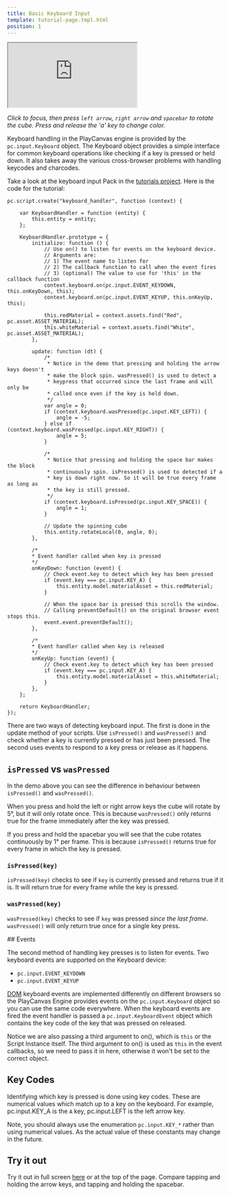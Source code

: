 ```yaml
---
title: Basic Keyboard Input
template: tutorial-page.tmpl.html
position: 1
---
```


<iframe src="http://apps.playcanvas.com/playcanvas/tutorials/input_keyboard?overlay=false"></iframe>

*Click to focus, then press `left arrow`, `right arrow` and `spacebar` to rotate the cube. Press and release the 'a' key to change color.*

Keyboard handling in the PlayCanvas engine is provided by the `pc.input.Keyboard` object. The Keyboard object provides a simple interface
for common keyboard operations like checking if a key is pressed or held down. It also takes away the various cross-browser problems with
handling keycodes and charcodes.

Take a look at the keyboard input Pack in the [tutorials project][project]. Here is the code for the tutorial:

~~~javascript~~~
pc.script.create("keyboard_handler", function (context) {

    var KeyboardHandler = function (entity) {
        this.entity = entity;
    };

    KeyboardHandler.prototype = {
        initialize: function () {
            // Use on() to listen for events on the keyboard device.
            // Arguments are:
            // 1) The event name to listen for
            // 2) The callback function to call when the event fires
            // 3) (optional) The value to use for 'this' in the callback function
            context.keyboard.on(pc.input.EVENT_KEYDOWN, this.onKeyDown, this);
            context.keyboard.on(pc.input.EVENT_KEYUP, this.onKeyUp, this);

            this.redMaterial = context.assets.find("Red", pc.asset.ASSET_MATERIAL);
            this.whiteMaterial = context.assets.find("White", pc.asset.ASSET_MATERIAL);
        },

        update: function (dt) {
            /*
             * Notice in the demo that pressing and holding the arrow keys doesn't
             * make the block spin. wasPressed() is used to detect a
             * keypress that occurred since the last frame and will only be
             * called once even if the key is held down.
             */
            var angle = 0;
            if (context.keyboard.wasPressed(pc.input.KEY_LEFT)) {
                angle = -5;
            } else if (context.keyboard.wasPressed(pc.input.KEY_RIGHT)) {
                angle = 5;
            }

            /*
             * Notice that pressing and holding the space bar makes the block
             * continuously spin. isPressed() is used to detected if a
             * key is down right now. So it will be true every frame as long as
             * the key is still pressed.
             */
            if (context.keyboard.isPressed(pc.input.KEY_SPACE)) {
                angle = 1;
            }

            // Update the spinning cube
            this.entity.rotateLocal(0, angle, 0);
        },

        /*
        * Event handler called when key is pressed
        */
        onKeyDown: function (event) {
            // Check event.key to detect which key has been pressed
            if (event.key === pc.input.KEY_A) {
                this.entity.model.materialAsset = this.redMaterial;
            }

            // When the space bar is pressed this scrolls the window.
            // Calling preventDefault() on the original browser event stops this.
            event.event.preventDefault();
        },

        /*
        * Event handler called when key is released
        */
        onKeyUp: function (event) {
            // Check event.key to detect which key has been pressed
            if (event.key === pc.input.KEY_A) {
                this.entity.model.materialAsset = this.whiteMaterial;
            }
        },
    };

    return KeyboardHandler;
});
~~~

There are two ways of detecting keyboard input. The first is done in the update method of your scripts. Use `isPressed()` and `wasPressed()` and check whether a key is currently pressed or has just been pressed. The second uses events to respond to a key press or release as it happens.

## `isPressed` vs `wasPressed`

In the demo above you can see the difference in behaviour between `isPressed()` and `wasPressed()`.

When you press and hold the left or right arrow keys the cube will rotate by 5&deg;, but it will only rotate once. This is because `wasPressed()` only returns true for the frame immediately after the key was pressed.

If you press and hold the spacebar you will see that the cube rotates continuously by 1&deg; per frame. This is because `isPressed()` returns true for every frame in which the key is pressed.

### `isPressed(key)`

`isPressed(key)` checks to see if `key` is currently pressed and returns true if it is. It will return true for every frame while the key is pressed.

### `wasPressed(key)`

`wasPressed(key)` checks to see if `key` was pressed *since the last frame*. `wasPressed()` will only return true once for a single key press.

## Events

The second method of handling key presses is to listen for events. Two keyboard events are supported on the Keyboard device:

* `pc.input.EVENT_KEYDOWN`
* `pc.input.EVENT_KEYUP`

[DOM][dom] keyboard events are implemented differently on different browsers so the PlayCanvas Engine provides events on the `pc.input.Keyboard` object so you can use the same code everywhere. When the keyboard events are fired the event handler is passed a `pc.input.KeyboardEvent` object which contains the key code of the key that was pressed on released.

Notice we are also passing a third argument to on(), which is `this` or the Script Instance itself. The third argument to on() is used as `this` in the event callbacks, so we need to pass it in here, otherwise it won't be set to the correct object.

## Key Codes

Identifying which key is pressed is done using key codes. These are numerical values which match up to a key on the keyboard. For example, pc.input.KEY_A is the `A` key, pc.input.LEFT is the left arrow key.

Note, you should always use the enumeration `pc.input.KEY_*` rather than using numerical values. As the actual value of these constants may change in the future.

## Try it out

Try it out in full screen [here][tutorial] or at the top of the page. Compare tapping and holding the arrow keys, and tapping and holding the spacebar.

[project]: http://playcanvas.com/playcanvas/tutorials
[tutorial]: http://apps.playcanvas.com/playcanvas/tutorials/input_keyboard
[dom]: /user-manual/glossary#dom 
